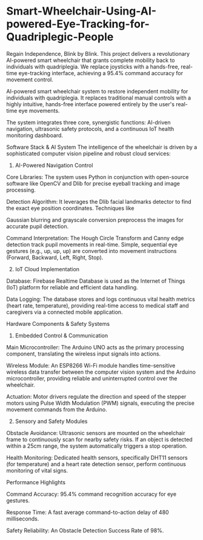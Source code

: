 # Smart-Wheelchair-Using-AI-powered-Eye-Tracking-for-Quadriplegic-People
Regain Independence, Blink by Blink. This project delivers a revolutionary AI-powered smart wheelchair that grants complete mobility back to individuals with quadriplegia. We replace joysticks with a hands-free, real-time eye-tracking interface, achieving a 95.4% command accuracy for movement control.

AI-powered smart wheelchair system to restore independent mobility for individuals with quadriplegia. It replaces traditional manual controls with a highly intuitive, hands-free interface powered entirely by the user's real-time eye movements.


The system integrates three core, synergistic functions: AI-driven navigation, ultrasonic safety protocols, and a continuous IoT health monitoring dashboard.


 Software Stack & AI System
The intelligence of the wheelchair is driven by a sophisticated computer vision pipeline and robust cloud services:

1. AI-Powered Navigation Control

Core Libraries: The system uses Python in conjunction with open-source software like OpenCV and Dlib for precise eyeball tracking and image processing.






Detection Algorithm: It leverages the Dlib facial landmarks detector to find the exact eye position coordinates. Techniques like 

Gaussian blurring and grayscale conversion preprocess the images for accurate pupil detection.


Command Interpretation: The Hough Circle Transform and Canny edge detection track pupil movements in real-time. Simple, sequential eye gestures (e.g., up, up, up) are converted into movement instructions (Forward, Backward, Left, Right, Stop).



2. IoT Cloud Implementation

Database: Firebase Realtime Database is used as the Internet of Things (IoT) platform for reliable and efficient data handling.






Data Logging: The database stores and logs continuous vital health metrics (heart rate, temperature), providing real-time access to medical staff and caregivers via a connected mobile application.



 Hardware Components & Safety Systems
1. Embedded Control & Communication

Main Microcontroller: The Arduino UNO acts as the primary processing component, translating the wireless input signals into actions.





Wireless Module: An ESP8266 Wi-Fi module handles time-sensitive wireless data transfer between the computer vision system and the Arduino microcontroller, providing reliable and uninterrupted control over the wheelchair.





Actuation: Motor drivers regulate the direction and speed of the stepper motors using Pulse Width Modulation (PWM) signals, executing the precise movement commands from the Arduino.




2. Sensory and Safety Modules

Obstacle Avoidance: Ultrasonic sensors are mounted on the wheelchair frame to continuously scan for nearby safety risks. If an object is detected within a 25cm range, the system automatically triggers a stop operation.






Health Monitoring: Dedicated health sensors, specifically DHT11 sensors (for temperature) and a heart rate detection sensor, perform continuous monitoring of vital signs.



Performance Highlights

Command Accuracy: 95.4% command recognition accuracy for eye gestures.


Response Time: A fast average command-to-action delay of 480 milliseconds.



Safety Reliability: An Obstacle Detection Success Rate of 98%.
